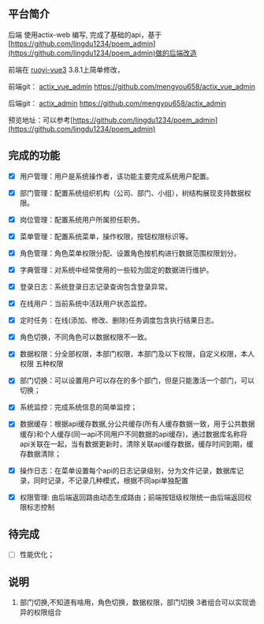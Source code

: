 ## 平台简介  

后端 使用actix-web 编写, 完成了基础的api，基于[https://github.com/lingdu1234/poem_admin](https://github.com/lingdu1234/poem_admin)做的后端改造

前端在  [ruoyi-vue3](https://github.com/yangzongzhuan/RuoYi-Vue3) 3.8.1上简单修改，

前端git：  [actix_vue_admin](https://github.com/mengyou658/actix_vue_admin)   <https://github.com/mengyou658/actix_vue_admin>

后端git：  [actix_admin](https://github.com/mengyou658/actix_admin)   <https://github.com/mengyou658/actix_admin>

预览地址：可以参考[https://github.com/lingdu1234/poem_admin](https://github.com/lingdu1234/poem_admin)
## 完成的功能

- [x] 用户管理：用户是系统操作者，该功能主要完成系统用户配置。

- [x] 部门管理：配置系统组织机构（公司、部门、小组），树结构展现支持数据权限。

- [x] 岗位管理：配置系统用户所属担任职务。

- [x] 菜单管理：配置系统菜单，操作权限，按钮权限标识等。

- [x] 角色管理：角色菜单权限分配、设置角色按机构进行数据范围权限划分。

- [x] 字典管理：对系统中经常使用的一些较为固定的数据进行维护。

- [x] 登录日志：系统登录日志记录查询包含登录异常。

- [x] 在线用户：当前系统中活跃用户状态监控。

- [x] 定时任务：在线(添加、修改、删除)任务调度包含执行结果日志。

- [x] 角色切换，不同角色可以数据权限不一致。

- [x] 数据权限：分全部权限，本部门权限，本部门及以下权限，自定义权限，本人权限 五种权限

- [x] 部门切换：可以设置用户可以存在的多个部门，但是只能激活一个部门，可以切换；

- [x] 系统监控：完成系统信息的简单监控；

- [x] 数据缓存：根据api缓存数据,分公共缓存(所有人缓存数据一致，用于公共数据缓存)和个人缓存(同一api不同用户不同数据的api缓存)，通过数据库名称将api关联在一起，当有数据更新时，清除关联api缓存数据，缓存时间到期，缓存数据清除；

- [x] 操作日志：在菜单设置每个api的日志记录级别，分为文件记录，数据库记录，同时记录，不记录几种模式，根据不同api单独配置

- [x] 权限管理: 由后端返回路由动态生成路由；前端按钮级权限统一由后端返回权限标志控制

## 待完成

- [ ] 性能优化；

## 说明

1. 部门切换,不知道有啥用，角色切换，数据权限，部门切换 3者组合可以实现诡异的权限组合
